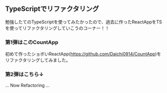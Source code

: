 ## TypeScriptでリファクタリング
勉強したてのTypeScriptを使ってみたかったので、過去に作ったReactAppをTSを使ってリファクタリングしていこうのコーナー！！

### 第1弾はこのCountApp
初めて作ったショボいReactApp(<a>https://github.com/Daichi0914/CountApp</a>)をリファクタリングしてみました。

### 第2弾はこちら↓
... Now Refactoring ...
